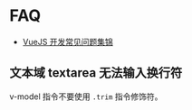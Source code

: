 # FAQ

-   [VueJS 开发常见问题集锦](https://segmentfault.com/a/1190000010230843)

## 文本域 textarea 无法输入换行符

v-model 指令不要使用 `.trim` 指令修饰符。
